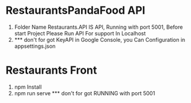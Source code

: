 # RestaurantsPandaFood API
1. Folder Name Restaurants.API IS API, Running with port 5001, Before start Project Please Run API For support In Localhost
2. *** don't for got KeyAPI in Google Console, you Can Configuration in appsettings.json

# Restaurants Front 
1. npm Install
2. npm run serve
*** don't for got RUNNING with port 5001